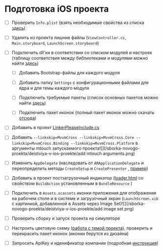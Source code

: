 # Подготовка iOS проекта

* [ ] Проверить `Info.plist` \(взять необходимые свойства из списка [здесь](/sborka-novogo-proekta/deistviya-v-ios-proekte/infoplist.md)\)

* [ ] Удалить из проекта лишние файлы \(`ViewController.cs`, `Main.storyboard`, `LaunchScreen.storyboard`\)

* [ ] Подключить dll'ки в соответствии со списком модулей и настроек \(таблицу соответствия между библиотеками и модулями можно найти [здесь](/perechen-bibliotek-modulei.md)\)

  * [ ] Добавить Bootstrap-файлы для каждого модуля

  * [ ] Добавить папку `Settings` с конфигурационными файлами для ядра и для темы каждого модуля

  * [ ] Подключить требуемые пакеты \(список основных пакетов можно найти [здесь](/sborka-novogo-proekta/spisok-paketov.md)\)

  * [ ] Подключить пакет иконок \(полный пакет иконок можно скачать [отсюда](/Images.zip)\)

* [ ] Добавить в проект [LinkerPleaseInclude.cs](/sborka-novogo-proekta/deistviya-v-ios-proekte/linkerpleaseinclude.md)

* [ ] Добавить `--linkskip=MvvmCross --linkskip=MvvmCross.Core --linkskip=MvvmCross.Binding --linkskip=MvvmCross.Platform` в аргументы mtouch запускаемого проекта![](/sborka-novogo-proekta/deistviya-v-ios-proekte/add mtouch arguments.png)

* [ ] Изменить `AppDelegate` \(наследовать от `ARApplicationDelegate` и переопределить методы `CreateSetup` и `CreatePresenter` , [пример](/sborka-novogo-proekta/deistviya-v-ios-proekte/appdelegate.md)\)

* [ ] Добавить в проект постзагрузочный индикатор \([loader.html](/sborka-novogo-proekta/deistviya-v-ios-proekte/loader.html) со свойством `BuildAction` установленным в `BundleResource` \)

* [ ] Подключить в `Assets.xcassets` иконки приложения для отображения на рабочем столе и в системе и загрузочный экран \(`LaunchScreen.xib` с картинкой, добавленной в Assets через Image Set\)![](/sborka-novogo-proekta/deistviya-v-ios-proekte/add image set.png)

* [ ] Проверить сборку и запуск проекта на симуляторе

* [ ] Настроить цветовую схему \([работа с темой проекта](/dorabotka-suschestvuyuschego-proekta/rabota-s-temoi-proekta.md)\), проверить и перекрасить пакет иконок \(иконки берутся из дизайна\)

* [ ] Запросить ApiKey и иденификатор компании \(подробная [инструкция](/sborka-novogo-proekta/zapros-litsenzii.md)\)



